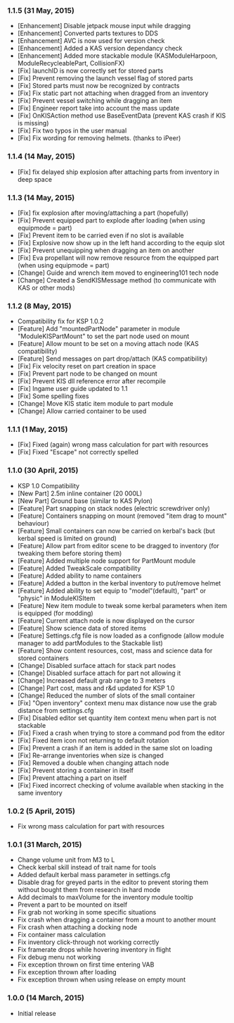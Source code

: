 ### 1.1.5 (31 May, 2015)
- [Enhancement] Disable jetpack mouse input while dragging 
- [Enhancement] Converted parts textures to DDS 
- [Enhancement] AVC is now used for version check
- [Enhancement] Added a KAS version dependancy check 
- [Enhancement] Added more stackable module (KASModuleHarpoon, ModuleRecycleablePart, CollisionFX)
- [Fix] launchID is now correctly set for stored parts
- [Fix] Prevent removing the launch vessel flag of stored parts
- [Fix] Stored parts must now be recognized by contracts
- [Fix] Fix static part not attaching when dragged from an inventory
- [Fix] Prevent vessel switching while dragging an item 
- [Fix] Engineer report take into account the mass update 
- [Fix] OnKISAction method use BaseEventData (prevent KAS crash if KIS is missing)
- [Fix] Fix two typos in the user manual 
- [Fix] Fix wording for removing helmets. (thanks to iPeer)

### 1.1.4 (14 May, 2015)
- [Fix] fix delayed ship explosion after attaching parts from inventory in deep space 

### 1.1.3 (14 May, 2015)
- [Fix] fix explosion after moving/attaching a part (hopefully)
- [Fix] Prevent equipped part to explode after loading (when using equipmode = part)
- [Fix] Prevent item to be carried even if no slot is available
- [Fix] Explosive now show up in the left hand according to the equip slot
- [Fix] Prevent unequipping when dragging an item on another
- [Fix] Eva propellant will now remove resource from the equipped part (when using equipmode = part)
- [Change] Guide and wrench item moved to engineering101 tech node 
- [Change] Created a SendKISMessage method (to communicate with KAS or other mods)

### 1.1.2 (8 May, 2015)
- Compatibility fix for KSP 1.0.2
- [Feature] Add "mountedPartNode" parameter in module "ModuleKISPartMount" to set the part node used on mount
- [Feature] Allow mount to be set on a moving attach node (KAS compatibility)
- [Feature] Send messages on part drop/attach (KAS compatibility)
- [Fix] Fix velocity reset on part creation in space
- [Fix] Prevent part node to be changed on mount
- [Fix] Prevent KIS dll reference error after recompile
- [Fix] Ingame user guide updated to 1.1
- [Fix] Some spelling fixes
- [Change] Move KIS static item module to part module
- [Change] Allow carried container to be used 

### 1.1.1 (1 May, 2015)
- [Fix] Fixed (again) wrong mass calculation for part with resources
- [Fix] Fixed "Escape" not correctly spelled

### 1.1.0 (30 April, 2015)
- KSP 1.0 Compatibility
- [New Part] 2.5m inline container (20 000L)
- [New Part] Ground base (similar to KAS Pylon)
- [Feature] Part snapping on stack nodes (electric screwdriver only)
- [Feature] Containers snapping on mount (removed "item drag to mount" behaviour)
- [Feature] Small containers can now be carried on kerbal's back (but kerbal speed is limited on ground)
- [Feature] Allow part from editor scene to be dragged to inventory (for tweaking them before storing them)
- [Feature] Added multiple node support for PartMount module  
- [Feature] Added TweakScale compatibility
- [Feature] Added ability to name containers
- [Feature] Added a button in the kerbal inventory to put/remove helmet
- [Feature] Added ability to set equip to "model"(default), "part" or "physic" in ModuleKISItem
- [Feature] New item module to tweak some kerbal parameters when item is equipped (for modding)
- [Feature] Current attach node is now displayed on the cursor
- [Feature] Show science data of stored items
- [Feature] Settings.cfg file is now loaded as a confignode (allow module manager to add partModules to the Stackable list)
- [Feature] Show content resources, cost, mass and science data for stored containers
- [Change] Disabled surface attach for stack part nodes
- [Change] Disabled surface attach for part not allowing it
- [Change] Increased default grab range to 3 meters
- [Change] Part cost, mass and r&d updated for KSP 1.0
- [Change] Reduced the number of slots of the small container
- [Fix] "Open inventory" context menu max distance now use the grab distance from settings.cfg
- [Fix] Disabled editor set quantity item context menu when part is not stackable
- [Fix] Fixed a crash when trying to store a command pod from the editor
- [Fix] Fixed item icon not returning to default rotation 
- [Fix] Prevent a crash if an item is added in the same slot on loading 
- [Fix] Re-arrange inventories when size is changed
- [Fix] Removed a double when changing attach node
- [Fix] Prevent storing a container in itself
- [Fix] Prevent attaching a part on itself
- [Fix] Fixed incorrect checking of volume available when stacking in the same inventory

### 1.0.2 (5 April, 2015)
- Fix wrong mass calculation for part with resources 

### 1.0.1 (31 March, 2015)
- Change volume unit from M3 to L
- Check kerbal skill instead of trait name for tools
- Added default kerbal mass parameter in settings.cfg
- Disable drag for greyed parts in the editor to prevent storing them without bought them from research in hard mode
- Add decimals to maxVolume for the inventory module tooltip
- Prevent a part to be mounted on itself
- Fix grab not working in some specific situations
- Fix crash when dragging a container from a mount to another mount
- Fix crash when attaching a docking node
- Fix container mass calculation
- Fix inventory click-through not working correctly
- Fix framerate drops while hovering inventory in flight
- Fix debug menu not working
- Fix exception thrown on first time entering VAB
- Fix exception thrown after loading
- Fix exception thrown when using release on empty mount

### 1.0.0 (14 March, 2015)
- Initial release
